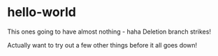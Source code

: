 # hello-world
This ones going to have almost nothing - haha 
Deletion branch strikes!

Actually want to try out a few other things before it all goes down!
